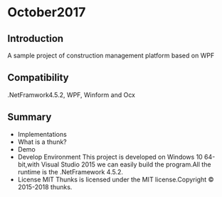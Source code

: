 # October2017
## Introduction
A sample project of construction management platform based on WPF
## Compatibility
.NetFramwork4.5.2, WPF, Winform and Ocx
## Summary
* Implementations
* What is a thunk?
* Demo
* Develop Environment
This project is developed on Windows 10 64-bit,with Visual Studio 2015 we can easily build the program.All the runtime is the .NetFramework 4.5.2. 
* License MIT
Thunks is licensed under the MIT license.Copyright © 2015-2018 thunks.
